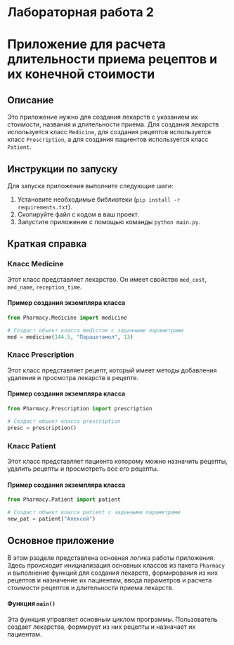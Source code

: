# Лабораторная работа 2

# Приложение для расчета длительности приема рецептов и их конечной стоимости

## Описание
Это приложение нужно для создания лекарств с указанием их стоимости, названия и длительности приема. Для создания лекарств используется класс `Medicine`, для создания рецептов используется класс `Prescription`, а для создания пациентов используется класс `Patient`.

## Инструкции по запуску
Для запуска приложения выполните следующие шаги:
1. Установите необходимые библиотеки (`pip install -r requirements.txt`).
2. Скопируйте файл с кодом в ваш проект.
3. Запустите приложение с помощью команды `python main.py`.

## Краткая справка

### Класс Medicine
Этот класс представляет лекарство. Он имеет свойство `med_cost`, `med_name`, `reception_time`.
#### Пример создания экземпляра класса

```python
from Pharmacy.Medicine import medicine

# Создаст объект класса medicine с заданными параметрами
med = medicine(144.5, "Парацетамол", 13)
```

### Класс Prescription
Этот класс представляет рецепт, который имеет методы добавления удаления и просмотра лекарств в рецепте.
#### Пример создания экземпляра класса

```python
from Pharmacy.Prescription import prescription

# Создаст объект класса prescription
presc = prescription() 
```

### Класс Patient
Этот класс представляет пациента которому можно назначить рецепты, удалить рецепты и просмотреть все его рецепты.
#### Пример создания экземпляра класса

```python
from Pharmacy.Patient import patient

# Создаст объект класса patient с заданными параметрами
new_pat = patient("Алексей")
```

## Основное приложение
В этом разделе представлена основная логика работы приложения. Здесь происходит инициализация основных классов из пакета `Pharmacy` и выполнение функций для создания лекарств, формирования из них рецептов и назначение их пациентам, ввода параметров и расчета стоимости рецептов и длительности приема лекарств.

#### Функция `main()`
Эта функция управляет основным циклом программы. Пользователь создает лекарства, формирует из них рецепты и назначает их пациентам.

